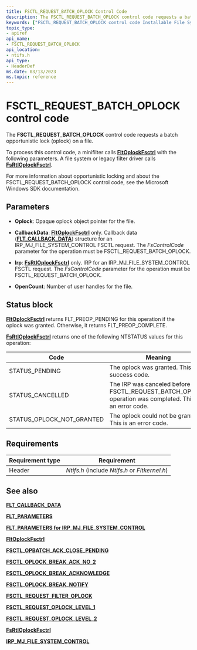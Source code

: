 ```yaml
---
title: FSCTL_REQUEST_BATCH_OPLOCK Control Code
description: The FSCTL_REQUEST_BATCH_OPLOCK control code requests a batch opportunistic lock (oplock) on a file.
keywords: ["FSCTL_REQUEST_BATCH_OPLOCK control code Installable File System Drivers"]
topic_type:
- apiref
api_name:
- FSCTL_REQUEST_BATCH_OPLOCK
api_location:
- ntifs.h
api_type:
- HeaderDef
ms.date: 03/13/2023
ms.topic: reference
---
```


# FSCTL_REQUEST_BATCH_OPLOCK control code

The **FSCTL_REQUEST_BATCH_OPLOCK** control code requests a batch opportunistic lock (oplock) on a file.

To process this control code, a minifilter calls [**FltOplockFsctrl**](/windows-hardware/drivers/ddi/fltkernel/nf-fltkernel-fltoplockfsctrl) with the following parameters. A file system or legacy filter driver calls [**FsRtlOplockFsctrl**](/windows-hardware/drivers/ddi/ntifs/nf-ntifs-_fsrtl_advanced_fcb_header-fsrtloplockfsctrl).

For more information about opportunistic locking and about the FSCTL_REQUEST_BATCH_OPLOCK control code, see the Microsoft Windows SDK documentation.

## Parameters

- **Oplock**: Opaque oplock object pointer for the file.

- **CallbackData**: [**FltOplockFsctrl**](/windows-hardware/drivers/ddi/fltkernel/nf-fltkernel-fltoplockfsctrl) only. Callback data ([**FLT_CALLBACK_DATA**](/windows-hardware/drivers/ddi/fltkernel/ns-fltkernel-_flt_callback_data)) structure for an IRP_MJ_FILE_SYSTEM_CONTROL FSCTL request. The *FsControlCode* parameter for the operation must be FSCTL_REQUEST_BATCH_OPLOCK.

- **Irp**: [**FsRtlOplockFsctrl**](/windows-hardware/drivers/ddi/ntifs/nf-ntifs-_fsrtl_advanced_fcb_header-fsrtloplockfsctrl) only. IRP for an IRP_MJ_FILE_SYSTEM_CONTROL FSCTL request. The *FsControlCode* parameter for the operation must be FSCTL_REQUEST_BATCH_OPLOCK.

- **OpenCount**: Number of user handles for the file.

## Status block

[**FltOplockFsctrl**](/windows-hardware/drivers/ddi/fltkernel/nf-fltkernel-fltoplockfsctrl) returns FLT_PREOP_PENDING for this operation if the oplock was granted. Otherwise, it returns FLT_PREOP_COMPLETE.

[**FsRtlOplockFsctrl**](/windows-hardware/drivers/ddi/ntifs/nf-ntifs-_fsrtl_advanced_fcb_header-fsrtloplockfsctrl) returns one of the following NTSTATUS values for this operation:

| Code | Meaning |
| ---- | ------- |
| STATUS_PENDING | The oplock was granted. This is a success code. |
| STATUS_CANCELLED | The IRP was canceled before the FSCTL_REQUEST_BATCH_OPLOCK operation was completed. This is an error code. |
| STATUS_OPLOCK_NOT_GRANTED | The oplock could not be granted. This is an error code. |

## Requirements

| Requirement type | Requirement |
| ---------------- | ----------- |
| Header | *Ntifs.h* (include *Ntifs.h* or *Fltkernel.h*) |

## See also

[**FLT_CALLBACK_DATA**](/windows-hardware/drivers/ddi/fltkernel/ns-fltkernel-_flt_callback_data)

[**FLT_PARAMETERS**](/windows-hardware/drivers/ddi/fltkernel/ns-fltkernel-_flt_parameters)

[**FLT_PARAMETERS for IRP_MJ_FILE_SYSTEM_CONTROL**](flt-parameters-for-irp-mj-file-system-control.md)

[**FltOplockFsctrl**](/windows-hardware/drivers/ddi/fltkernel/nf-fltkernel-fltoplockfsctrl)

[**FSCTL_OPBATCH_ACK_CLOSE_PENDING**](fsctl-opbatch-ack-close-pending.md)

[**FSCTL_OPLOCK_BREAK_ACK_NO_2**](fsctl-oplock-break-ack-no-2.md)

[**FSCTL_OPLOCK_BREAK_ACKNOWLEDGE**](fsctl-oplock-break-acknowledge.md)

[**FSCTL_OPLOCK_BREAK_NOTIFY**](fsctl-oplock-break-notify.md)

[**FSCTL_REQUEST_FILTER_OPLOCK**](fsctl-request-filter-oplock.md)

[**FSCTL_REQUEST_OPLOCK_LEVEL_1**](fsctl-request-oplock-level-1.md)

[**FSCTL_REQUEST_OPLOCK_LEVEL_2**](fsctl-request-oplock-level-2.md)

[**FsRtlOplockFsctrl**](/windows-hardware/drivers/ddi/ntifs/nf-ntifs-_fsrtl_advanced_fcb_header-fsrtloplockfsctrl)

[**IRP_MJ_FILE_SYSTEM_CONTROL**](irp-mj-file-system-control.md)
